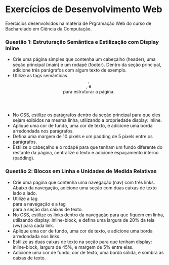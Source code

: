 # Exercícios de Desenvolvimento Web 

<p>
    Exercícios desenvolvidos na matéria de Prgramação Web do curso de Bacharelado em Ciência da Computação.
</p>

### Questão 1: Estruturação Semântica e Estilização com Display Inline

- Crie uma página simples que contenha um cabeçalho (header), uma seção principal (main) e um rodapé (footer). Dentro da seção principal, adicione três parágrafos com algum texto de exemplo.
- Utilize as tags semânticas <header>, <main>, e <footer> para estruturar a página.
- No CSS, estilize os parágrafos dentro da seção principal para que eles sejam exibidos na mesma linha, utilizando a propriedade display: inline.
- Aplique uma cor de fundo, uma cor de texto, e adicione uma borda arredondada nos parágrafos.
- Defina uma margem de 10 pixels e um padding de 5 pixels entre os parágrafos.
- Estilize o cabeçalho e o rodapé para que tenham um fundo diferente do restante da página, centralize o texto e adicione espaçamento interno (padding).

### Questão 2: Blocos em Linha e Unidades de Medida Relativas

- Crie uma página que contenha uma navegação (nav) com três links. Abaixo da navegação, adicione uma seção com duas caixas de texto lado a lado.
- Utilize a tag <nav> para a navegação e a tag <section> para a seção das caixas de texto.
- No CSS, estilize os links dentro da navegação para que fiquem em linha, utilizando display: inline-block, e defina uma largura de 20% da tela (vw) para cada link.
- Aplique uma cor de fundo, uma cor de texto, e adicione uma borda arredondada nos links.
- Estilize as duas caixas de texto na seção para que tenham display: inline-block, largura de 45%, e margem de 5% entre elas.
- Adicione uma cor de fundo, cor de texto, uma borda sólida, e sombra às caixas de texto.
